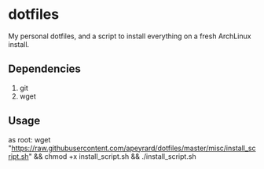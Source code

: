 dotfiles
========

My personal dotfiles, and a script to install everything on a fresh ArchLinux install.

Dependencies
------------

1. git
2. wget

Usage
-----

as root: 
  wget "https://raw.githubusercontent.com/apeyrard/dotfiles/master/misc/install_script.sh" && chmod +x install_script.sh && ./install_script.sh
